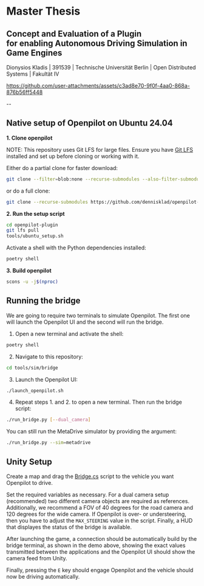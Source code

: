 # Master Thesis
## Concept and Evaluation of a Plugin</br>for enabling Autonomous Driving Simulation in Game Engines
Dionysios Kladis | 391539 | Technische Universität Berlin | Open Distributed Systems | Fakultät IV

https://github.com/user-attachments/assets/c3ad8e70-9f0f-4aa0-868a-876b56ff5448

--

## Native setup of Openpilot on Ubuntu 24.04

**1. Clone openpilot**

NOTE: This repository uses Git LFS for large files. Ensure you have [Git LFS](https://git-lfs.com/) installed and set up before cloning or working with it.

Either do a partial clone for faster download:
``` bash
git clone --filter=blob:none --recurse-submodules --also-filter-submodules https://github.com/dennisklad/openpilot-plugin.git
```

or do a full clone:
``` bash
git clone --recurse-submodules https://github.com/dennisklad/openpilot-plugin.git
```

**2. Run the setup script**

``` bash
cd openpilot-plugin
git lfs pull
tools/ubuntu_setup.sh
```

Activate a shell with the Python dependencies installed:
``` bash
poetry shell
```

**3. Build openpilot**

``` bash
scons -u -j$(nproc)
```


## Running the bridge

We are going to require two terminals to simulate Openpilot. The first one will launch the Openpilot UI and the second will run the bridge.

1. Open a new terminal and activate the shell:
``` bash
poetry shell
```

2. Navigate to this repository:
``` bash
cd tools/sim/bridge
```

3. Launch the Openpilot UI:
``` bash
./launch_openpilot.sh
```

4.  Repeat steps 1. and 2. to open a new terminal. Then run the bridge script:
``` bash
./run_bridge.py [--dual_camera]
```
You can still run the MetaDrive simulator by providing the argument:
``` bash
./run_bridge.py --sim=metadrive
```


## Unity Setup

Create a map and drag the [Bridge.cs](https://github.com/dennisklad/unity-bridge/blob/bf271c500198193c7f9bfbee58fe22642ad96019/Assets/Scripts/Bridge.cs) script to the vehicle you want Openpilot to drive.

Set the required variables as necessary. For a dual camera setup (recommended) two different camera objects are required as references. 
Additionally, we recommend a FOV of 40 degrees for the road camera and 120 degrees for the wide camera. If Openpilot is over- or understeering, then you have to adjust the `MAX_STEERING` value in the script. Finally, a HUD that displayes the status of the bridge is available.

After launching the game, a connection should be automatically build by the bridge terminal, as shown in the demo above, showing the exact values transmitted between the applications and the Openpilot UI should show the camera feed from Unity.

Finally, pressing the `E` key should engage Openpilot and the vehicle should now be driving automatically.
